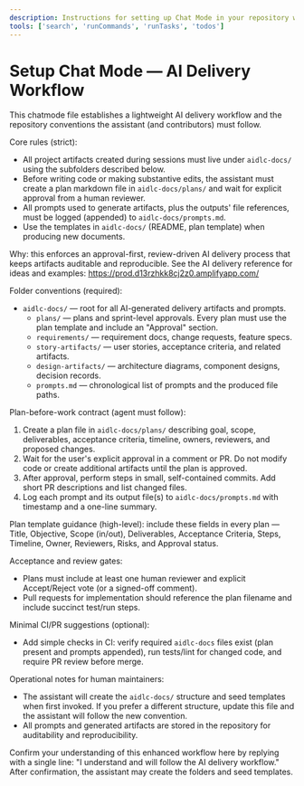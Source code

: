 ```yaml
---
description: Instructions for setting up Chat Mode in your repository with an AI delivery workflow.
tools: ['search', 'runCommands', 'runTasks', 'todos']
---
```


# Setup Chat Mode — AI Delivery Workflow

This chatmode file establishes a lightweight AI delivery workflow and the repository conventions the assistant (and contributors) must follow.

Core rules (strict):

- All project artifacts created during sessions must live under `aidlc-docs/` using the subfolders described below.
- Before writing code or making substantive edits, the assistant must create a plan markdown file in `aidlc-docs/plans/` and wait for explicit approval from a human reviewer.
- All prompts used to generate artifacts, plus the outputs' file references, must be logged (appended) to `aidlc-docs/prompts.md`.
- Use the templates in `aidlc-docs/` (README, plan template) when producing new documents.

Why: this enforces an approval-first, review-driven AI delivery process that keeps artifacts auditable and reproducible. See the AI delivery reference for ideas and examples: https://prod.d13rzhkk8cj2z0.amplifyapp.com/

Folder conventions (required):

- `aidlc-docs/` — root for all AI-generated delivery artifacts and prompts.
	- `plans/` — plans and sprint-level approvals. Every plan must use the plan template and include an "Approval" section.
	- `requirements/` — requirement docs, change requests, feature specs.
	- `story-artifacts/` — user stories, acceptance criteria, and related artifacts.
	- `design-artifacts/` — architecture diagrams, component designs, decision records.
	- `prompts.md` — chronological list of prompts and the produced file paths.

Plan-before-work contract (agent must follow):

1. Create a plan file in `aidlc-docs/plans/` describing goal, scope, deliverables, acceptance criteria, timeline, owners, reviewers, and proposed changes.
2. Wait for the user's explicit approval in a comment or PR. Do not modify code or create additional artifacts until the plan is approved.
3. After approval, perform steps in small, self-contained commits. Add short PR descriptions and list changed files.
4. Log each prompt and its output file(s) to `aidlc-docs/prompts.md` with timestamp and a one-line summary.

Plan template guidance (high-level): include these fields in every plan — Title, Objective, Scope (in/out), Deliverables, Acceptance Criteria, Steps, Timeline, Owner, Reviewers, Risks, and Approval status.

Acceptance and review gates:

- Plans must include at least one human reviewer and explicit Accept/Reject vote (or a signed-off comment).
- Pull requests for implementation should reference the plan filename and include succinct test/run steps.

Minimal CI/PR suggestions (optional):

- Add simple checks in CI: verify required `aidlc-docs` files exist (plan present and prompts appended), run tests/lint for changed code, and require PR review before merge.

Operational notes for human maintainers:

- The assistant will create the `aidlc-docs/` structure and seed templates when first invoked. If you prefer a different structure, update this file and the assistant will follow the new convention.
- All prompts and generated artifacts are stored in the repository for auditability and reproducibility.

Confirm your understanding of this enhanced workflow here by replying with a single line: "I understand and will follow the AI delivery workflow." After confirmation, the assistant may create the folders and seed templates.
